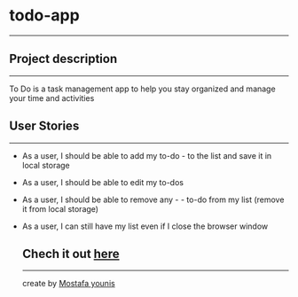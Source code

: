 # todo-app
---
## Project description
---
To Do is a task management app to help you stay organized and manage your time and activities

## User Stories
---
- As a user, I should be able to add my to-do - to the list and save it in local storage
- As a user, I should be able to edit my to-dos
- As a user, I should be able to remove any - - to-do from my list (remove it from local storage)
- As a user, I can still have my list even if I close the browser window
  
  ## Chech it out [here](https://gsg-cf05.github.io/todo-app-mostafa/)
  ---
  create by [Mostafa younis](https://github.com/mostafayounis01)